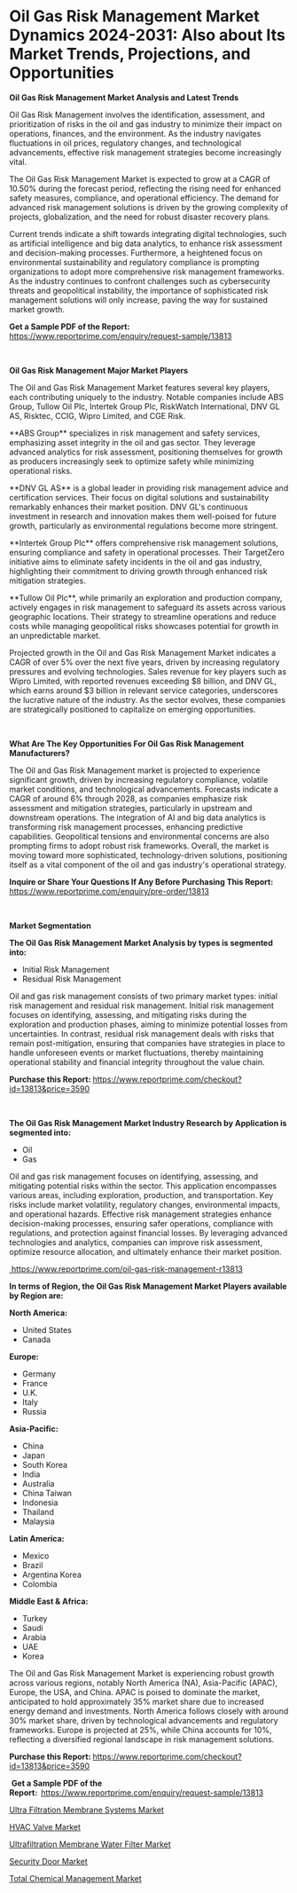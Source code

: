 <p><h1>Oil Gas Risk Management Market Dynamics 2024-2031: Also about Its Market Trends, Projections, and Opportunities</h1></p><p><strong>Oil Gas Risk Management Market Analysis and Latest Trends</strong></p>
<p><p>Oil Gas Risk Management involves the identification, assessment, and prioritization of risks in the oil and gas industry to minimize their impact on operations, finances, and the environment. As the industry navigates fluctuations in oil prices, regulatory changes, and technological advancements, effective risk management strategies become increasingly vital.</p><p>The Oil Gas Risk Management Market is expected to grow at a CAGR of 10.50% during the forecast period, reflecting the rising need for enhanced safety measures, compliance, and operational efficiency. The demand for advanced risk management solutions is driven by the growing complexity of projects, globalization, and the need for robust disaster recovery plans. </p><p>Current trends indicate a shift towards integrating digital technologies, such as artificial intelligence and big data analytics, to enhance risk assessment and decision-making processes. Furthermore, a heightened focus on environmental sustainability and regulatory compliance is prompting organizations to adopt more comprehensive risk management frameworks. As the industry continues to confront challenges such as cybersecurity threats and geopolitical instability, the importance of sophisticated risk management solutions will only increase, paving the way for sustained market growth.</p></p>
<p><strong>Get a Sample PDF of the Report:&nbsp;</strong> <a href="https://www.reportprime.com/enquiry/request-sample/13813?utm_campaign=113&utm_medium=2&utm_source=Github&utm_content=ia&utm_term=28102024&utm_id=oil-gas-risk-management">https://www.reportprime.com/enquiry/request-sample/13813</a></p>
<p>&nbsp;</p>
<p><strong>Oil Gas Risk Management Major Market Players</strong></p>
<p><p>The Oil and Gas Risk Management Market features several key players, each contributing uniquely to the industry. Notable companies include ABS Group, Tullow Oil Plc, Intertek Group Plc, RiskWatch International, DNV GL AS, Risktec, CCIG, Wipro Limited, and CGE Risk.</p><p>**ABS Group** specializes in risk management and safety services, emphasizing asset integrity in the oil and gas sector. They leverage advanced analytics for risk assessment, positioning themselves for growth as producers increasingly seek to optimize safety while minimizing operational risks.</p><p>**DNV GL AS** is a global leader in providing risk management advice and certification services. Their focus on digital solutions and sustainability remarkably enhances their market position. DNV GL's continuous investment in research and innovation makes them well-poised for future growth, particularly as environmental regulations become more stringent.</p><p>**Intertek Group Plc** offers comprehensive risk management solutions, ensuring compliance and safety in operational processes. Their TargetZero initiative aims to eliminate safety incidents in the oil and gas industry, highlighting their commitment to driving growth through enhanced risk mitigation strategies.</p><p>**Tullow Oil Plc**, while primarily an exploration and production company, actively engages in risk management to safeguard its assets across various geographic locations. Their strategy to streamline operations and reduce costs while managing geopolitical risks showcases potential for growth in an unpredictable market.</p><p>Projected growth in the Oil and Gas Risk Management Market indicates a CAGR of over 5% over the next five years, driven by increasing regulatory pressures and evolving technologies. Sales revenue for key players such as Wipro Limited, with reported revenues exceeding $8 billion, and DNV GL, which earns around $3 billion in relevant service categories, underscores the lucrative nature of the industry. As the sector evolves, these companies are strategically positioned to capitalize on emerging opportunities.</p></p>
<p>&nbsp;</p>
<p><strong>What Are The Key Opportunities For Oil Gas Risk Management Manufacturers?</strong></p>
<p><p>The Oil and Gas Risk Management market is projected to experience significant growth, driven by increasing regulatory compliance, volatile market conditions, and technological advancements. Forecasts indicate a CAGR of around 6% through 2028, as companies emphasize risk assessment and mitigation strategies, particularly in upstream and downstream operations. The integration of AI and big data analytics is transforming risk management processes, enhancing predictive capabilities. Geopolitical tensions and environmental concerns are also prompting firms to adopt robust risk frameworks. Overall, the market is moving toward more sophisticated, technology-driven solutions, positioning itself as a vital component of the oil and gas industry's operational strategy.</p></p>
<p><strong>Inquire or Share Your Questions If Any Before Purchasing This Report:</strong> <a href="https://www.reportprime.com/enquiry/pre-order/13813?utm_campaign=113&utm_medium=2&utm_source=Github&utm_content=ia&utm_term=28102024&utm_id=oil-gas-risk-management">https://www.reportprime.com/enquiry/pre-order/13813</a></p>
<p>&nbsp;</p>
<p><strong>Market Segmentation</strong></p>
<p><strong>The Oil Gas Risk Management Market Analysis by types is segmented into:</strong></p>
<p><ul><li>Initial Risk Management</li><li>Residual Risk Management</li></ul></p>
<p><p>Oil and gas risk management consists of two primary market types: initial risk management and residual risk management. Initial risk management focuses on identifying, assessing, and mitigating risks during the exploration and production phases, aiming to minimize potential losses from uncertainties. In contrast, residual risk management deals with risks that remain post-mitigation, ensuring that companies have strategies in place to handle unforeseen events or market fluctuations, thereby maintaining operational stability and financial integrity throughout the value chain.</p></p>
<p><strong>Purchase this Report:&nbsp;</strong><a href="https://www.reportprime.com/checkout?id=13813&price=3590&utm_campaign=113&utm_medium=2&utm_source=Github&utm_content=ia&utm_term=28102024&utm_id=oil-gas-risk-management">https://www.reportprime.com/checkout?id=13813&price=3590</a></p>
<p>&nbsp;</p>
<p><strong>The Oil Gas Risk Management Market Industry Research by Application is segmented into:</strong></p>
<p><ul><li>Oil</li><li>Gas</li></ul></p>
<p><p>Oil and gas risk management focuses on identifying, assessing, and mitigating potential risks within the sector. This application encompasses various areas, including exploration, production, and transportation. Key risks include market volatility, regulatory changes, environmental impacts, and operational hazards. Effective risk management strategies enhance decision-making processes, ensuring safer operations, compliance with regulations, and protection against financial losses. By leveraging advanced technologies and analytics, companies can improve risk assessment, optimize resource allocation, and ultimately enhance their market position.</p></p>
<p><a href="https://www.reportprime.com/oil-gas-risk-management-r13813?utm_campaign=113&utm_medium=2&utm_source=Github&utm_content=ia&utm_term=28102024&utm_id=oil-gas-risk-management">&nbsp;https://www.reportprime.com/oil-gas-risk-management-r13813</a></p>
<p><strong>In terms of Region, the Oil Gas Risk Management Market Players available by Region are:</strong></p>
<p>
    <p> <strong> North America: </strong>
        <ul>
            <li>United States</li>
            <li>Canada</li>
        </ul>
        </p> 
    <p> <strong> Europe: </strong>
        <ul>
            <li>Germany</li>
            <li>France</li>
            <li>U.K.</li>
            <li>Italy</li>
            <li>Russia</li>
        </ul>
        </p> 
    <p> <strong> Asia-Pacific: </strong>
        <ul>
            <li>China</li>
            <li>Japan</li>
            <li>South Korea</li>
            <li>India</li>
            <li>Australia</li>
            <li>China Taiwan</li>
            <li>Indonesia</li>
            <li>Thailand</li>
            <li>Malaysia</li>
        </ul>
        </p> 
    <p> <strong> Latin America: </strong>
        <ul>
            <li>Mexico</li>
            <li>Brazil</li>
            <li>Argentina Korea</li>
            <li>Colombia</li>
        </ul>
        </p> 
    <p> <strong> Middle East & Africa: </strong>
        <ul>
            <li>Turkey</li>
            <li>Saudi</li>
            <li>Arabia</li>
            <li>UAE</li>
            <li>Korea</li>
        </ul>
    </p>
    </p>
<p><p>The Oil and Gas Risk Management Market is experiencing robust growth across various regions, notably North America (NA), Asia-Pacific (APAC), Europe, the USA, and China. APAC is poised to dominate the market, anticipated to hold approximately 35% market share due to increased energy demand and investments. North America follows closely with around 30% market share, driven by technological advancements and regulatory frameworks. Europe is projected at 25%, while China accounts for 10%, reflecting a diversified regional landscape in risk management solutions.</p></p>
<p><strong>Purchase this Report: </strong><a href="https://www.reportprime.com/checkout?id=13813&price=3590&utm_campaign=113&utm_medium=2&utm_source=Github&utm_content=ia&utm_term=28102024&utm_id=oil-gas-risk-management">https://www.reportprime.com/checkout?id=13813&price=3590</a></p>
<p>&nbsp;<strong>Get a Sample PDF of the Report:&nbsp;&nbsp;</strong><a href="https://www.reportprime.com/enquiry/request-sample/13813?utm_campaign=113&utm_medium=2&utm_source=Github&utm_content=ia&utm_term=28102024&utm_id=oil-gas-risk-management">https://www.reportprime.com/enquiry/request-sample/13813</a></p>
<p><strong></strong></p>
<p><p><a href="https://issuu.com/reportprime-2/docs/ultra-filtration-membrane-systems-m_fd43dad95185a5?utm_campaign=113&utm_medium=2&utm_source=Github&utm_content=ia&utm_term=28102024&utm_id=oil-gas-risk-management">Ultra Filtration Membrane Systems Market</a></p><p><a href="https://www.linkedin.com/pulse/hvac-valve-market-segmentation-geographical-regions-forcast-iphff?utm_campaign=113&utm_medium=2&utm_source=Github&utm_content=ia&utm_term=28102024&utm_id=oil-gas-risk-management">HVAC Valve Market</a></p><p><a href="https://issuu.com/reportprime-2/docs/ultrafiltration-membrane-water-filt_c3d9f9eeccf31b?utm_campaign=113&utm_medium=2&utm_source=Github&utm_content=ia&utm_term=28102024&utm_id=oil-gas-risk-management">Ultrafiltration Membrane Water Filter Market</a></p><p><a href="https://www.linkedin.com/pulse/decoding-security-door-industry-dynamics-strategic-imperatives-sbe4f?utm_campaign=113&utm_medium=2&utm_source=Github&utm_content=ia&utm_term=28102024&utm_id=oil-gas-risk-management">Security Door Market</a></p><p><a href="https://github.com/c0mxahyman/Market-Research-Report-List-1/blob/main/total-chemical-management-market.md?utm_campaign=113&utm_medium=2&utm_source=Github&utm_content=ia&utm_term=28102024&utm_id=oil-gas-risk-management">Total Chemical Management Market</a></p></p>